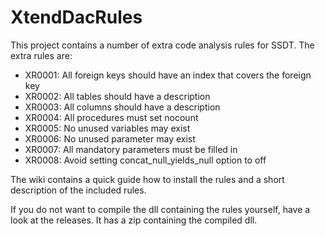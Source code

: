 # XtendDacRules
This project contains a number of extra code analysis rules for SSDT.
The extra rules are:

* XR0001: All foreign keys should have an index that covers the foreign key
* XR0002: All tables should have a description
* XR0003: All columns should have a description
* XR0004: All procedures must set nocount
* XR0005: No unused variables may exist
* XR0006: No unused parameter may exist
* XR0007: All mandatory parameters must be filled in
* XR0008: Avoid setting concat_null_yields_null option to off

The wiki contains a quick guide how to install the rules and a short description of the included rules.

If you do not want to compile the dll containing the rules yourself, have a look at the releases. It has a zip containing the compiled dll.
